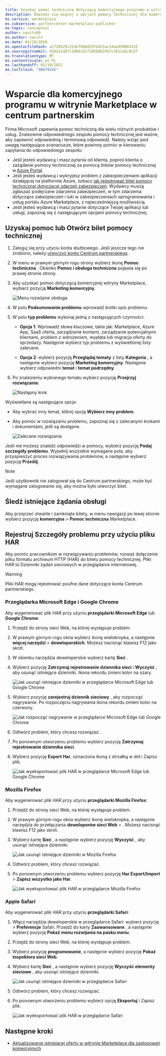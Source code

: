 ```yaml
---
title: Uzyskaj pomoc techniczną dotyczącą komercyjnego programu w witrynie Marketplace w centrum partnerskim
description: Dowiedz się więcej o opcjach pomocy technicznej dla komercyjnego programu Marketplace w centrum partnerskim, w tym informacje na temat sposobu tworzenia żądania obsługi.
ms.service: marketplace
ms.subservice: partnercenter-marketplace-publisher
ms.topic: conceptual
author: navits09
ms.author: navits
ms.date: 01/19/2020
ms.openlocfilehash: a1726b29c153bf680d29fe821ac34aa958064335
ms.sourcegitcommit: 910a1a38711966cb171050db245fc3b22abc8c5f
ms.translationtype: MT
ms.contentlocale: pl-PL
ms.lasthandoff: 03/19/2021
ms.locfileid: "98879245"
---
```

# <a name="support-for-the-commercial-marketplace-program-in-partner-center"></a>Wsparcie dla komercyjnego programu w witrynie Marketplace w centrum partnerskim

Firma Microsoft zapewnia pomoc techniczną dla wielu różnych produktów i usług. Znalezienie odpowiedniego zespołu pomocy technicznej jest ważne, aby zapewnić odpowiednią i terminową odpowiedź. Należy wziąć pod uwagę następujące scenariusze, które powinny pomóc w kierowaniu zapytania do odpowiedniego zespołu:

- Jeśli jesteś wydawcą i masz pytania od klienta, poproś klienta o zażądanie pomocy technicznej za pomocą linków pomocy technicznej w [Azure Portal](https://portal.azure.com/).
- Jeśli jesteś wydawcą i wykryjesz problem z zabezpieczeniami aplikacji działającej na platformie Azure, zobacz [jak rejestrować bilet pomocy technicznej dotyczącej zdarzeń zabezpieczeń](../security/fundamentals/event-support-ticket.md). Wydawcy muszą zgłaszać podejrzane zdarzenia zabezpieczeń, w tym zdarzenia dotyczące zabezpieczeń i luki w zabezpieczeniach oprogramowania i usług portalu Azure Marketplace, z najwcześniejszą możliwością.
- Jeśli jesteś wydawcą i masz pytanie dotyczące Twojej aplikacji lub usługi, zapoznaj się z następującymi opcjami pomocy technicznej.

## <a name="get-help-or-open-a-support-ticket"></a>Uzyskaj pomoc lub Otwórz bilet pomocy technicznej

1. Zaloguj się przy użyciu konta służbowego. Jeśli jeszcze tego nie zrobiono, należy [utworzyć konto Centrum partnerskiego](partner-center-portal/create-account.md).

1. W menu w prawym górnym rogu strony wybierz ikonę **Pomoc techniczna** . Okienko **Pomoc i obsługa techniczna** pojawia się po prawej stronie strony.

1. Aby uzyskać pomoc dotyczącą komercyjnej witryny Marketplace, wybierz pozycję **Marketing komercyjny**.

   ![Menu rozwijane obsługa](./media/support/commercial-marketplace-support-pane.png)

1. W polu **Podsumowanie problemu** wprowadź krótki opis problemu.

1. W polu **typ problemu** wykonaj jedną z następujących czynności:

    - **Opcja 1**: Wprowadź słowa kluczowe, takie jak: Marketplace, Azure App, SaaS oferta, zarządzanie kontami, zarządzanie potencjalnymi klientami, problem z wdrożeniem, wypłata lub migracja oferty do sprzedaży. Następnie wybierz typ problemu z wyświetlonej listy zalecane.

    - **Opcja 2**: wybierz pozycję **Przeglądaj tematy** z listy **Kategoria** , a następnie wybierz pozycję **Marketing komercyjny**. Następnie wybierz odpowiedni **temat** i **temat podrzędny**.

1. Po znalezieniu wybranego tematu wybierz pozycję **Przejrzyj rozwiązania**.

    ![Następny krok](./media/support/next-step.png)

Wyświetlane są następujące opcje:

- Aby wybrać inny temat, kliknij opcję **Wybierz inny problem**.
- Aby pomóc w rozwiązaniu problemu, zapoznaj się z zalecanymi krokami i dokumentami, jeśli są dostępne.

    ![Zalecane rozwiązania](./media/support/recommended-solutions.png)

Jeśli nie możesz znaleźć odpowiedzi w pomocy, wybierz pozycję **Podaj szczegóły problemu**. Wypełnij wszystkie wymagane pola, aby przyspieszyć proces rozwiązywania problemów, a następnie wybierz pozycję **Prześlij**.

>[!Note]
>Jeśli użytkownik nie zalogował się do Centrum partnerskiego, może być wymagane zalogowanie się, aby można było utworzyć bilet.

## <a name="track-your-existing-support-requests"></a>Śledź istniejące żądania obsługi

Aby przejrzeć otwarte i zamknięte bilety, w menu nawigacji po lewej stronie wybierz pozycję **komercyjna**  >  **Pomoc techniczna** Marketplace.

## <a name="record-issue-details-with-a-har-file"></a>Rejestruj Szczegóły problemu przy użyciu pliku HAR

Aby pomóc pracownikom w rozwiązywaniu problemów, rozważ dołączenie pliku formatu archiwum HTTP (HAR) do biletu pomocy technicznej. Pliki HAR to Dzienniki żądań sieciowych w przeglądarce internetowej.

> [!WARNING]
> Pliki HAR mogą rejestrować poufne dane dotyczące konta Centrum partnerskiego.

### <a name="microsoft-edge-and-google-chrome"></a>Przeglądarka Microsoft Edge i Google Chrome

Aby wygenerować plik HAR przy użyciu **przeglądarki Microsoft Edge** lub **Google Chrome**:

1. Przejdź do strony sieci Web, na której występuje problem.
2. W prawym górnym rogu okna wybierz ikonę wielokropka, a następnie **więcej narzędzi**  >  **deweloperskich**. Możesz nacisnąć klawisz F12 jako skrót.
3. W okienku narzędzia deweloperskie wybierz kartę **Sieć** .
4. Wybierz pozycję **Zatrzymaj rejestrowanie dziennika sieci** i **Wyczyść** , aby usunąć istniejące dzienniki. Ikona rekordu zmieni kolor na szary.

    ![Jak usunąć istniejące dzienniki w przeglądarce Microsoft Edge lub Google Chrome](media/support/chromium-stop-clear-session.png)

5. Wybierz pozycję **zarejestruj dziennik sieciowy** , aby rozpocząć nagrywanie. Po rozpoczęciu nagrywania ikona rekordu zmieni kolor na czerwony.

    ![Jak rozpocząć nagrywanie w przeglądarce Microsoft Edge lub Google Chrome](media/support/chromium-start-session.png)

6. Odtwórz problem, który chcesz rozwiązać.
7. Po ponownym utworzeniu problemu wybierz pozycję **Zatrzymaj rejestrowanie dziennika sieci**.
8. Wybierz pozycję **Export Har**, oznaczona ikoną z strzałką w dół i Zapisz plik.

    ![Jak wyeksportować plik HAR w przeglądarce Microsoft Edge lub Google Chrome](media/support/chromium-network-export-har.png)

### <a name="mozilla-firefox"></a>Mozilla Firefox

Aby wygenerować plik HAR przy użyciu **przeglądarki Mozilla Firefox**:

1. Przejdź do strony sieci Web, na której występuje problem.
1. W prawym górnym rogu okna wybierz ikonę wielokropka, a następnie narzędzia do przełączania **deweloperów sieci Web**  >  . Możesz nacisnąć klawisz F12 jako skrót.
1. Wybierz kartę **Sieć** , a następnie wybierz pozycję **Wyczyść** , aby usunąć istniejące dzienniki.

    ![Jak usunąć istniejące dzienniki w Mozilla Firefox](media/support/firefox-clear-session.png)

1. Odtwórz problem, który chcesz rozwiązać.
1. Po ponownym utworzeniu problemu wybierz pozycję **Har Export/Import**  >  **Zapisz wszystko jako Har**.

    ![Jak wyeksportować plik HAR w przeglądarce Mozilla Firefox](media/support/firefox-network-export-har.png)

### <a name="apple-safari"></a>Apple Safari

Aby wygenerować plik HAR przy użyciu **przeglądarki Safari**:

1. Włącz narzędzia deweloperskie w przeglądarce Safari: wybierz pozycję  >  **Preferencje** Safari. Przejdź do karty **Zaawansowane** , a następnie wybierz pozycję **Pokaż menu rozwijania na pasku menu**.
1. Przejdź do strony sieci Web, na której występuje problem.
1. Wybierz pozycję **programowanie**, a następnie wybierz pozycję **Pokaż inspektora sieci Web**.
1. Wybierz kartę **Sieć** , a następnie wybierz pozycję **Wyczyść elementy sieciowe** , aby usunąć istniejące dzienniki.

    ![Jak usunąć istniejące dzienniki w przeglądarce Safari](media/support/safari-clear-session.png)

1. Odtwórz problem, który chcesz rozwiązać.
1. Po ponownym utworzeniu problemu wybierz opcję **Eksportuj** i Zapisz plik.

    ![Jak wyeksportować plik HAR w przeglądarce Safari](media/support/safari-network-export-har.png)

## <a name="next-steps"></a>Następne kroki

- [Aktualizowanie istniejącej oferty w witrynie Marketplace dla zastosowań komercyjnych](partner-center-portal/update-existing-offer.md)